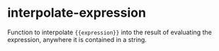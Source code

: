 # interpolate-expression

Function to interpolate `{{expression}}` into the result of evaluating the expression, anywhere it is contained in a string.


